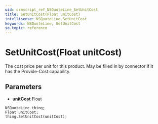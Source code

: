 ```yaml
---
uid: crmscript_ref_NSQuoteLine_SetUnitCost
title: SetUnitCost(Float unitCost)
intellisense: NSQuoteLine.SetUnitCost
keywords: NSQuoteLine, GetUnitCost
so.topic: reference
---
```


# SetUnitCost(Float unitCost)

The cost price per unit for this product. May be filled in by connector if it has the Provide-Cost capability.

## Parameters

* **unitCost** Float

```crmscript
NSQuoteLine thing;
Float unitCost;
thing.SetUnitCost(unitCost);
```


